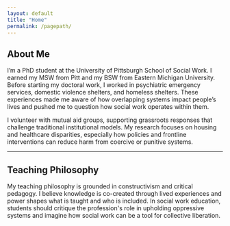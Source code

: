 ```yaml
---
layout: default
title: "Home"
permalink: /pagepath/
---
```


## About Me

I’m a PhD student at the University of Pittsburgh School of Social Work. I earned my MSW from Pitt and my BSW from Eastern Michigan University. Before starting my doctoral work, I worked in psychiatric emergency services, domestic violence shelters, and homeless shelters. These experiences made me aware of how overlapping systems impact people’s lives and pushed me to question how social work operates within them.

I volunteer with mutual aid groups, supporting grassroots responses that challenge traditional institutional models. My research focuses on housing and healthcare disparities, especially how policies and frontline interventions can reduce harm from coercive or punitive systems.

---

## Teaching Philosophy

My teaching philosophy is grounded in constructivism and critical pedagogy. I believe knowledge is co-created through lived experiences and power shapes what is taught and who is included. In social work education, students should critique the profession's role in upholding oppressive systems and imagine how social work can be a tool for collective liberation.
